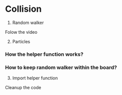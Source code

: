 # Collision

1. Random walker

Folow the video

2. Particles

### How the helper function works?

### How to keep random walker within the board?

3. Import helper function

Cleanup the code